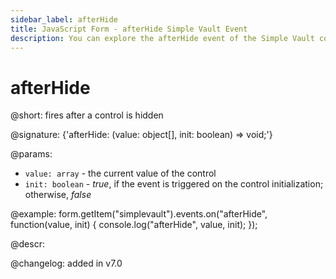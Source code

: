 ```yaml
---
sidebar_label: afterHide
title: JavaScript Form - afterHide Simple Vault Event 
description: You can explore the afterHide event of the Simple Vault control of Form in the documentation of the DHTMLX JavaScript UI library. Browse developer guides and API reference, try out code examples and live demos, and download a free 30-day evaluation version of DHTMLX Suite.
---
```


# afterHide

@short: fires after a control is hidden

@signature: {'afterHide: (value: object[], init: boolean) => void;'}

@params:
- `value: array` - the current value of the control
- `init: boolean` - *true*, if the event is triggered on the control initialization; otherwise, *false*

@example:
form.getItem("simplevault").events.on("afterHide", function(value, init) {
    console.log("afterHide", value, init);
});

@descr:

@changelog: added in v7.0
